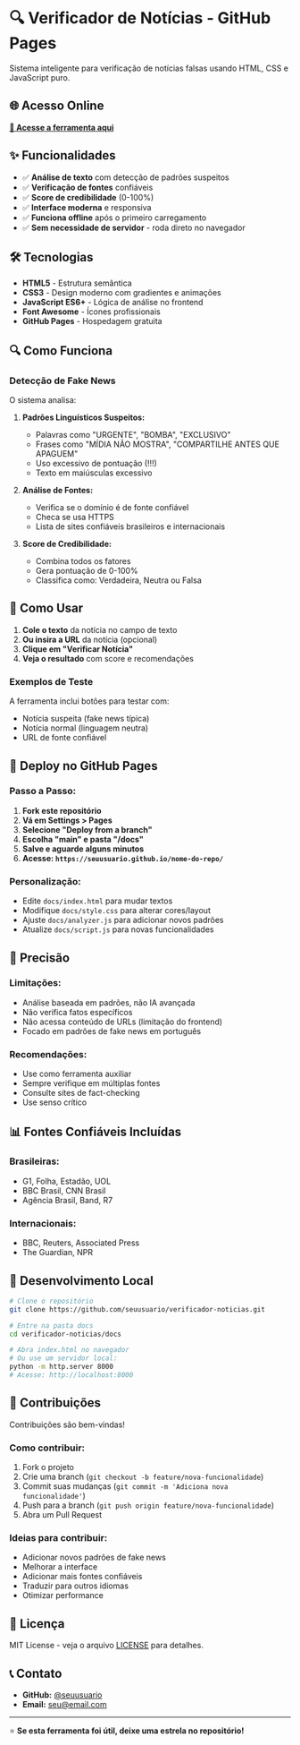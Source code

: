# 🔍 Verificador de Notícias - GitHub Pages

Sistema inteligente para verificação de notícias falsas usando HTML, CSS e JavaScript puro.

## 🌐 Acesso Online

**[🚀 Acesse a ferramenta aqui](https://seuusuario.github.io/verificador-noticias/)**

## ✨ Funcionalidades

- ✅ **Análise de texto** com detecção de padrões suspeitos
- ✅ **Verificação de fontes** confiáveis
- ✅ **Score de credibilidade** (0-100%)
- ✅ **Interface moderna** e responsiva
- ✅ **Funciona offline** após o primeiro carregamento
- ✅ **Sem necessidade de servidor** - roda direto no navegador

## 🛠️ Tecnologias

- **HTML5** - Estrutura semântica
- **CSS3** - Design moderno com gradientes e animações
- **JavaScript ES6+** - Lógica de análise no frontend
- **Font Awesome** - Ícones profissionais
- **GitHub Pages** - Hospedagem gratuita

## 🔍 Como Funciona

### Detecção de Fake News

O sistema analisa:

1. **Padrões Linguísticos Suspeitos:**
   - Palavras como "URGENTE", "BOMBA", "EXCLUSIVO"
   - Frases como "MÍDIA NÃO MOSTRA", "COMPARTILHE ANTES QUE APAGUEM"
   - Uso excessivo de pontuação (!!!)
   - Texto em maiúsculas excessivo

2. **Análise de Fontes:**
   - Verifica se o domínio é de fonte confiável
   - Checa se usa HTTPS
   - Lista de sites confiáveis brasileiros e internacionais

3. **Score de Credibilidade:**
   - Combina todos os fatores
   - Gera pontuação de 0-100%
   - Classifica como: Verdadeira, Neutra ou Falsa

## 📱 Como Usar

1. **Cole o texto** da notícia no campo de texto
2. **Ou insira a URL** da notícia (opcional)
3. **Clique em "Verificar Notícia"**
4. **Veja o resultado** com score e recomendações

### Exemplos de Teste

A ferramenta inclui botões para testar com:
- Notícia suspeita (fake news típica)
- Notícia normal (linguagem neutra)
- URL de fonte confiável

## 🚀 Deploy no GitHub Pages

### Passo a Passo:

1. **Fork este repositório**
2. **Vá em Settings > Pages**
3. **Selecione "Deploy from a branch"**
4. **Escolha "main" e pasta "/docs"**
5. **Salve e aguarde alguns minutos**
6. **Acesse: `https://seuusuario.github.io/nome-do-repo/`**

### Personalização:

- Edite `docs/index.html` para mudar textos
- Modifique `docs/style.css` para alterar cores/layout
- Ajuste `docs/analyzer.js` para adicionar novos padrões
- Atualize `docs/script.js` para novas funcionalidades

## 🎯 Precisão

### Limitações:
- Análise baseada em padrões, não IA avançada
- Não verifica fatos específicos
- Não acessa conteúdo de URLs (limitação do frontend)
- Focado em padrões de fake news em português

### Recomendações:
- Use como ferramenta auxiliar
- Sempre verifique em múltiplas fontes
- Consulte sites de fact-checking
- Use senso crítico

## 📊 Fontes Confiáveis Incluídas

### Brasileiras:
- G1, Folha, Estadão, UOL
- BBC Brasil, CNN Brasil
- Agência Brasil, Band, R7

### Internacionais:
- BBC, Reuters, Associated Press
- The Guardian, NPR

## 🔧 Desenvolvimento Local

```bash
# Clone o repositório
git clone https://github.com/seuusuario/verificador-noticias.git

# Entre na pasta docs
cd verificador-noticias/docs

# Abra index.html no navegador
# Ou use um servidor local:
python -m http.server 8000
# Acesse: http://localhost:8000
```

## 🤝 Contribuições

Contribuições são bem-vindas! 

### Como contribuir:
1. Fork o projeto
2. Crie uma branch (`git checkout -b feature/nova-funcionalidade`)
3. Commit suas mudanças (`git commit -m 'Adiciona nova funcionalidade'`)
4. Push para a branch (`git push origin feature/nova-funcionalidade`)
5. Abra um Pull Request

### Ideias para contribuir:
- Adicionar novos padrões de fake news
- Melhorar a interface
- Adicionar mais fontes confiáveis
- Traduzir para outros idiomas
- Otimizar performance

## 📄 Licença

MIT License - veja o arquivo [LICENSE](LICENSE) para detalhes.

## 📞 Contato

- **GitHub:** [@seuusuario](https://github.com/seuusuario)
- **Email:** seu@email.com

---

⭐ **Se esta ferramenta foi útil, deixe uma estrela no repositório!**

